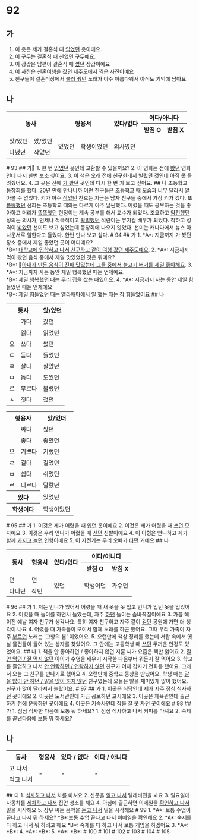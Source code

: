 # 92
## 가
1. 이 옷은 제가 결혼식 때 <u>입었던</u> 옷이에요.
2. 이 구두는 결혼식 때 <u>신었던</u> 구두예요.
3. 이 장갑은 남편이 결혼식 때 <u>꼈던</u> 장갑이예요
4. 이 사진은 신혼여행을 <u>갔던</u> 제주도에서 찍은 사진이예요
5. 친구들이 결혼식장에서 <u>불러 줬던</u> 노래가 아주 아름다워서 아직도 기억에 남아요.
## 나

<table>
	<tr>
		<th rowspan="2" colspan="2">동사</th>
		<th rowspan="2" colspan="2">형용서</th>
		<th rowspan="2">있다/없다</th>
		<th colspan="2">이다/아니다</th>
	</tr>
		<th>받침 O</th>
		<th>받침 X</th>
	<tr>
	</tr>
	<tr>
		<td>았/었던</td>
		<td>았/었던</td>
		<td rowspan="2">있었던</td>
		<td rowspan="2">학생이었던</td>
		<td rowspan="2">외사였던</td>
	</tr>
	<tr>
		<td>다녔던</td>
		<td>작았던</td>
	</tr>
</table>
# 93
## 가
1. 한 번 <u>입었던</u> 옷인데 교환할 수 있을까요?
2. 이 영화는 전에 <u>봤던</u> 영화인데 다시 한번 보소 싶어요.
3. 이 책은 오래 전에 친구한테서 <u>빌렸던</u> 것인데 아직 못 돌려줬어요.
4. 그 곳은 전에 <u>가 봤던</u> 곳인데 다시 한 번 가 보고 싶어요.
## 나
초등학교 동창회를 했다. 20년 만에 만나니까 어떤 친구들은 초등학교 때 모습과 너무 달라서 알아볼 수 없었다. 키가 아주 <u>작았던</u> 찬호는 지금은 남자 친구들 중에서 가장 키가 컸다. 또 <u>뚱뚱했던</u> 선희는 초등학교 때와는 다르게 아주 날씬했다. 어렸을 때도 공부하는 것을 좋아하고 머리가 <u>똑똑했던</u> 현정이는 계속 공부를 해서 교수가 되었다. 조요하고 <u>얌전했던</u> 성의는 의사가, 언제나 적극적이고 <u>활발했던</u> 석란이는 뮤지컬 배우가 되었다. 착하고 성격이 <u>밝았던</u> 선미도 보고 싶었는데 동창회에 나오지 않았다. 선미는 캐나다에서 뉴스 아나운서로 일한다고 들었다. 한번 만나 보고 싶다.
# 94
## 가
1. *A*: 지금까지 가 봤던 장소 중에서 제일 좋았던 곳이 어디예요?<br>
   *B*: <u>대학교에 입학하고 나서 친구하고 같이 여행 갔던 제주도예요</u>.
2. *A*: 지금까지 먹이 봤던 음식 중에서 제일 맛있었던 것은 뭐예요?<br>
   *B*: <u>아내가 만든 음식이 진짜 맛있는데 그들 중에서 불고기 버거를 제일 좋아해요</u>. 
3. *A*: 지금까지 사는 동안 제일 행복했던 때는 언제예요.<br>
   *B*: <u>제일 행복했던 때는 우리 집을 샀는 때였어요</u>.
4. *A*: 지금까지 사는 동안 제일 힘들었던 때는 언제예요<br>
   *B*: <u>제일 힘들었던 때는 앨라배마에서 일 했는 때는 참 힘들었어요</u>
## 나
<div>
<div>

<table>
	<tr>
		<th colspan="2">동사</th>
		<th>았/었던</th>
	</tr>
	<tr>
		<td></td>
		<td>가다</td>
		<td>갔던</td>
	</tr>
	<tr>
		<td></td>
		<td>읽다</td>
		<td>읽었던</td>
	</tr>
	<tr>
		<td>으</td>
		<td>쓰다</td>
		<td>썼던</td>
	</tr>
	<tr>
		<td>ㄷ</td>
		<td>듣다</td>
		<td>들었던</td>
	</tr>
	<tr>
		<td>ㄹ</td>
		<td>살다</td>
		<td>살았던</td>
	</tr>
	<tr>
		<td>ㅂ</td>
		<td>돕다</td>
		<td>도웠던</td>
	</tr>
	<tr>
		<td>르</td>
		<td>부르다</td>
		<td>불렀던</td>
	</tr>
	<tr>
		<td>ㅅ</td>
		<td>짓다</td>
		<td>졌던</td>
	</tr>
</table>

</div>
<div>

<table>
	<tr>
		<th colspan="2">형용사</th>
		<th>았/었더</th>
	</tr>
	<tr>
		<td></td>
		<td>싸다</td>
		<td>쌌던</td>
	</tr>
	<tr>
		<td></td>
		<td>좋다</td>
		<td>좋았던</td>
	</tr>
	<tr>
		<td>으</td>
		<td>기쁘다</td>
		<td>기뻤던</td>
	</tr>
	<tr>
		<td>ㄹ</td>
		<td>길다</td>
		<td>길었던</td>
	</tr>
	<tr>
		<td>ㅂ</td>
		<td>쉽다</td>
		<td>쉬었던</td>
	</tr>
	<tr>
		<td>르</td>
		<td>디르다</td>
		<td>달랐던</td>
	</tr>
	<tr>
		<th colspan="2">있다</th>
		<td>있었던</td>
	</tr>
	<tr>
		<th colspan="2">학생이다</th>
		<td>학생이었던</td>
	</tr>
</table>

</div>
</div>
# 95
## 가
1. 이것은 제가 어렸을 때 <u>입던</u> 옷이에요
2. 이것은 제가 어렸을 때 <u>쓰던</u> 모자예요
3. 이것은 우리 언니가 어렸을 때 <u>신던</u> 신발이에요
4. 이 이형은 언니하고 제가 함께 <u>가지고 놀던</u> 인형이에요
5. 이 자전기는 우리 오빠가 <u>타던</u> 거예요
## 나
<table>
	<tr>
		<th rowspan="2">동사</th>
		<th rowspan="2">형용사</th>
		<th rowspan="2">있다/없다</th>
		<th colspan="2">이다/아니다</th>
	</tr>
	<tr>
		<th>받침 O</th>
		<th>받침 X</th>
	</tr>
	<tr>
		<td>던</td>
		<td>던</td>
		<td rowspan="2">있던</td>
		<td rowspan="2">학생이던</td>
		<td rowspan="2">가수던</td>
	</tr>
	<tr>
		<td>다니던</td>
		<td>작던</td>
	</tr>
</table>
# 96
## 가
1. 저는 언니가 있어서 어렸을 때 새 옷을 못 입고 언니가 입던 옷을 입었어요
2. 어렸을 때 놀이를 하면서 놀았는데, 자주 <u>하던</u> 놀이는 숨바꼭질이에요
3. 가끔 헤이진 예날 여자 친구가 생각나요. 특히 여자 친구하고 자주 같이 <u>걷던</u> 공원에 가면 더 생각이 나요
4. 어렸을 때 가족들이 모여서 함께 노래를 하곤 했어요. 그때 우리 가족이 자주 <u>부르던</u> 노래는 '고향의 봄' 이었어요.
5. 오랜만에 책상 정리를 했는데 서랍 속에서 옛날 물건들이 들어 있는 상자를 찾았어요. 그 안에는 고등학생 때 <u>쓰던</u> 두꺼운 안경도 있었어요.
## 나
1. 책을 안 좋아하던 / 좋아하지 않던 지훈 씨가 요즘은 책만 읽어요
2. <u>잘 안 먹던 / 잘 먹지 않던</u> 아이가 수영을 배우기 시작한 다음부터 뭐든지 잘 먹어요
3. 학교를 졸업하고 나서 <u>안 연락하던 / 연락하지 않던</u> 친구가 어제 갑자기 전화를 했어요. 그래서 오늘 그 친구를 만나기로 했어요
4. 오랜만에 중학교 동창을 만났어요. 학생 때는 <u>말을 많이 안 하던 / 말을 많이 하지 않던</u> 친구였는데 오늘은 말을 재미있게 많이 했어요. 친구가 많이 달라져서 놀랐어요.
# 97
## 가
1. 이곳은 식당인데 제가 자주 <u>점심 식사하던</u> 곳이에요
2. 이곳은 도서관인데 가끔 공보하던 고시에요
3. 이곳은 체육관인데 출근하기 전에 운동하던 곳이에요
4. 이곳은 기숙사인데 잠을 잘 못 자던 곳이에요
# 98
## 가
1. 점심 식사한 다음에 보통 뭐 하세요?
	1. 점심 식사하고 나서 커피를 마셔요
2. 숙제를 끝낸다음에 보통 뭐 하세요?

## 나
<table>
	<tr>
		<th>동사</th>
		<th>형용사</th>
		<th>있다 / 없다</th>
		<th>이다 / 아니다</th>
	</tr>
	<tr>
		<td>고 나서</td>
		<td rowspan="2">-</td>
		<td rowspan="2">-</td>
		<td rowspan="2">-</td>
	</tr>
	<tr>
		<td>먹고 나서</td>
	</tr>
</table>
## 다
1. <u>식사하고 나서</u> 차를 마셔요
2. 신문을 <u>읽고 나서</u> 텔레비전을 봐요
3. 일요일에 자동차를 <u>세차하고 나서</u> 집안 청소를 해요
4. 아침에 출근하면 이메일을 <u>확인하고 나서</u> 일을 시작해요
5. 상우 씨는 음악을 <u>듣고 나서</u> 일을 시작해요
# 99
1. *A*: 보통 수업이 끝나고 나서 뭐 하세요?
   *B*:보통 수업 끝나고 나서 이메일을 확인해요
2. *A*: 숙제를 다 하고 나서 뭐 하려고 해요
   *B*: 숙제를 다 하고 나서 보통 게임을 하겠어요
3. *A*: 
   *B*:
4. *A*:
   *B*:
5. *A*:
   *B*:
# 100
# 101
# 102
# 103
# 104
# 105